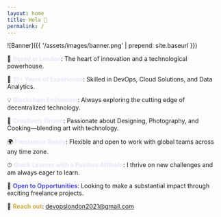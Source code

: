 ```yaml
---
layout: home
title: Hola 👋
permalink: /
---
```

<!-- ![Banner](./assets/images/banner.png) -->
![Banner]({{ '/assets/images/banner.png' | prepend: site.baseurl }})


📍 <span style="color: E6E6FA;">**Based in London**</span>: The heart of innovation and a technological powerhouse.

🔧 <span style="color: #E6E6FA;">**15+ Years of Experience**</span>: Skilled in DevOps, Cloud Solutions, and Data Analytics.

💡 <span style="color: #E6E6FA;">**Blockchain Enthusiast**</span>: Always exploring the cutting edge of decentralized technology.

🎨 <span style="color: #E6E6FA;">**Creatively Driven**</span>: Passionate about Designing, Photography, and Cooking—blending art with technology.

🌍 <span style="color: #E6E6FA;">**Freelancer Ready**</span>: Flexible and open to work with global teams across any time zone.

⏱ <span style="color: #E6E6FA;">**Quick Learner with a Positive Attitude**</span>: I thrive on new challenges and am always eager to learn.

🤝 <span style="color: #4D4DFF;">**Open to Opportunities**</span>: Looking to make a substantial impact through exciting freelance projects.


📧 <span style="color: #D4AF37;">**Reach out**</span>: [devopslondon2021@gmail.com](mailto:devopslondon2021@gmail.com)

